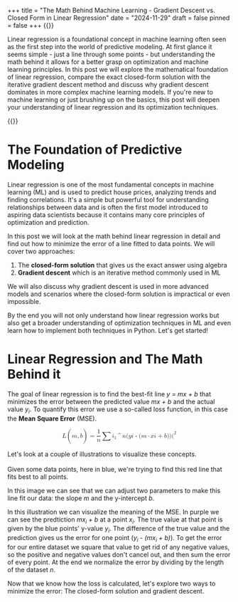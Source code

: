 +++
title = "The Math Behind Machine Learning - Gradient Descent vs. Closed Form in Linear Regression"
date = "2024-11-29"
draft = false
pinned = false
+++
{{<lead>}}

Linear regression is a foundational concept in machine learning often seen as the first step into the world of predictive modeling. At first glance it seems simple - just a line through some points - but understanding the math behind it allows for a better grasp on optimization and machine learning principles. In this post we will explore the mathematical foundation of linear regression, compare the exact closed-form solution with the iterative gradient descent method and discuss why gradient descent  dominates in more complex machine learning models. If you're new to machine learning or just brushing up on the basics, this post will deepen your understanding of linear regression and its optimization techniques.

{{<lead>}}

# The Foundation of Predictive Modeling

Linear regression is one of the most fundamental concepts in machine learning (ML) and is used to predict house prices, analyzing trends and finding correlations. It's a simple but powerful tool for understanding relationships between data and is often the first model introduced to aspiring data scientists because it contains many core principles of optimization and prediction.

In this post we will look at the math behind linear regression in detail and find out how to minimize the error of a line fitted to data points. We will cover two approaches: 

1. The **closed-form solution** that gives us the exact answer using algebra
2. **Gradient descent** which is an iterative method commonly used in ML

We will also discuss why gradient descent is used in more advanced models and scenarios where the closed-form solution is impractical or even impossible.

By the end you will not only understand how linear regression works but also get a broader understanding of optimization techniques in ML and even learn how to implement both techniques in Python. Let's get started!

# Linear Regression and The Math Behind it

The goal of linear regression is to find the best-fit line *y = mx + b* that minimizes the error between the predicted value *mx + b* and the actual value *y*<sub>*i*</sub>. To quantify this error we use a so-called loss function, in this case the **Mean Square Error** (MSE). 

<math xmlns="http://www.w3.org/1998/Math/MathML" display="block">
  <mi>L</mi>
  <mo>(</mo>
  <mi>m</mi>
  <mo>,</mo>
  <mi>b</mi>
  <mo>)</mo>
  <mo>=</mo>
  <mfrac>
    <mn>1</mn>
    <mi>n</mi>
  </mfrac>
  <mo>&#x2211;</mo>
  <msub>
    <mi>i</mi>
    <mn>1</mn>
  </msub>
  <mo>^</mo>
  <mi>n</mi>
  <mo stretchy="false">(</mo>
  <mi>y</mi>
  <msub>
    <mi>i</mi>
    <mrow/>
  </msub>
  <mo>-</mo>
  <mo stretchy="false">(</mo>
  <mi>m</mi>
  <mo>&#x22C5;</mo>
  <mi>x</mi>
  <msub>
    <mi>i</mi>
    <mrow/>
  </msub>
  <mo>+</mo>
  <mi>b</mi>
  <mo stretchy="false">)</mo>
  <mo stretchy="false">)</mo>
  <msup>
    <mo stretchy="false">(</mo>
    <mn>2</mn>
  </msup>
</math>

Let's look at a couple of illustrations to visualize these concepts.\
\
Given some data points, here in blue, we're trying to find this red line that fits best to all points.



In this image we can see that we can adjust two parameters to make this line fit our data: the slope *m* and the y-intercept *b*.



In this illustration we can visualize the meaning of the MSE. In purple we can see the predtiction *mx<sub>i</sub> + b* at a point *x*<sub>*i*</sub>. The true value at that point is given by the blue points' y-value *y<sub>i</sub>*. The difference of the true value and the prediction gives us the error for one point (*y<sub>i</sub> - (mx<sub>i</sub> + b)*). To get the error for our entire dataset we square that value to get rid of any negative values, so the positive and negative values don't cancel out, and then sum the error of every point. At the end we normalize the error by dividing by the length of the dataset *n*.

Now that we know how the loss is calculated, let's explore two ways to minimize the error: The closed-form solution and gradient descent.